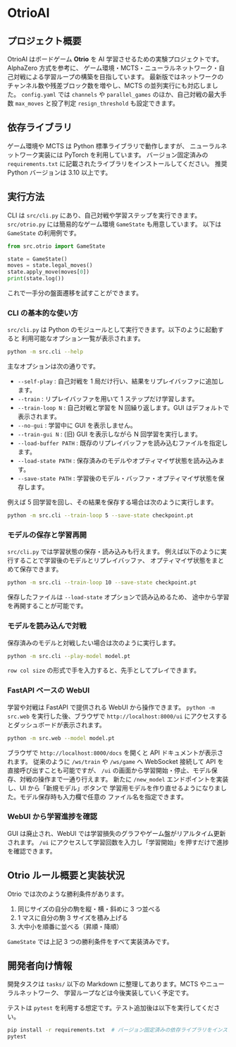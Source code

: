 # OtrioAI

## プロジェクト概要
OtrioAI はボードゲーム **Otrio** を AI 学習させるための実験プロジェクトです。AlphaZero 方式を参考に、
ゲーム環境・MCTS・ニューラルネットワーク・自己対戦による学習ループの構築を目指しています。
最新版ではネットワークのチャンネル数や残差ブロック数を増やし、MCTS の並列実行にも対応しました。
`config.yaml` では `channels` や `parallel_games` のほか、自己対戦の最大手数 `max_moves` と投了判定 `resign_threshold` も設定できます。

## 依存ライブラリ
ゲーム環境や MCTS は Python 標準ライブラリで動作しますが、
ニューラルネットワーク実装には PyTorch を利用しています。
バージョン固定済みの `requirements.txt` に記載されたライブラリをインストールしてください。
推奨 Python バージョンは 3.10 以上です。

## 実行方法
CLI は `src/cli.py` にあり、自己対戦や学習ステップを実行できます。`src/otrio.py` には簡易的なゲーム環境 `GameState` も用意しています。
以下は `GameState` の利用例です。

```python
from src.otrio import GameState

state = GameState()
moves = state.legal_moves()
state.apply_move(moves[0])
print(state.log())
```

これで一手分の盤面遷移を試すことができます。

### CLI の基本的な使い方

`src/cli.py` は Python のモジュールとして実行できます。以下のように起動すると
利用可能なオプション一覧が表示されます。

```bash
python -m src.cli --help
```

主なオプションは次の通りです。

- `--self-play` : 自己対戦を 1 局だけ行い、結果をリプレイバッファに追加します。
- `--train` : リプレイバッファを用いて 1 ステップだけ学習します。
- `--train-loop N` : 自己対戦と学習を N 回繰り返します。GUI はデフォルトで表示されます。
- `--no-gui` : 学習中に GUI を表示しません。
- `--train-gui N` : (旧) GUI を表示しながら N 回学習を実行します。
- `--load-buffer PATH` : 既存のリプレイバッファを読み込むファイルを指定します。
- `--load-state PATH` : 保存済みのモデルやオプティマイザ状態を読み込みます。
- `--save-state PATH` : 学習後のモデル・バッファ・オプティマイザ状態を保存します。

例えば 5 回学習を回し、その結果を保存する場合は次のように実行します。

```bash
python -m src.cli --train-loop 5 --save-state checkpoint.pt
```

### モデルの保存と学習再開

`src/cli.py` では学習状態の保存・読み込みも行えます。
例えば以下のように実行することで学習後のモデルとリプレイバッファ、
オプティマイザ状態をまとめて保存できます。

```bash
python -m src.cli --train-loop 10 --save-state checkpoint.pt
```

保存したファイルは `--load-state` オプションで読み込めるため、
途中から学習を再開することが可能です。

### モデルを読み込んで対戦

保存済みのモデルと対戦したい場合は次のように実行します。

```bash
python -m src.cli --play-model model.pt
```

`row col size` の形式で手を入力すると、先手としてプレイできます。

### FastAPI ベースの WebUI

学習や対戦は FastAPI で提供される WebUI から操作できます。
`python -m src.web` を実行した後、ブラウザで `http://localhost:8000/ui` にアクセスするとダッシュボードが表示されます。

```bash
python -m src.web --model model.pt
```

ブラウザで `http://localhost:8000/docs` を開くと API ドキュメントが表示されます。
従来のように `/ws/train` や `/ws/game` へ WebSocket 接続して API を直接呼び出すことも可能ですが、
`/ui` の画面から学習開始・停止、モデル保存、対戦の操作まで一通り行えます。
新たに `/new_model` エンドポイントを実装し、UI から「新規モデル」ボタンで
学習用モデルを作り直せるようになりました。モデル保存時も入力欄で任意の
ファイル名を指定できます。

### WebUI から学習進捗を確認

GUI は廃止され、WebUI では学習損失のグラフやゲーム盤がリアルタイム更新されます。
`/ui` にアクセスして学習回数を入力し「学習開始」を押すだけで進捗を確認できます。

## Otrio ルール概要と実装状況
Otrio では次のような勝利条件があります。

1. 同じサイズの自分の駒を縦・横・斜めに 3 つ並べる
2. 1 マスに自分の駒 3 サイズを積み上げる
3. 大中小を順番に並べる（昇順・降順）

`GameState` では上記 3 つの勝利条件をすべて実装済みです。

## 開発者向け情報
開発タスクは `tasks/` 以下の Markdown に整理してあります。MCTS やニューラルネットワーク、
学習ループなどは今後実装していく予定です。

テストは `pytest` を利用する想定です。テスト追加後は以下を実行してください。

```bash
pip install -r requirements.txt  # バージョン固定済みの依存ライブラリをインストール
pytest
```
